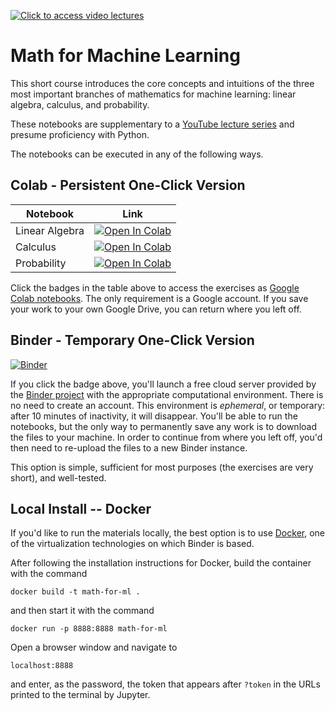 [![Click to access video lectures](https://i.imgur.com/OpDza8d.png)](https://wandb.me/m4ml-videos)

# Math for Machine Learning

This short course introduces the core concepts and intuitions
of the three most important branches of mathematics
for machine learning:
linear algebra,
calculus,
and probability.

These notebooks are supplementary to
a [YouTube lecture series](https://www.youtube.com/watch?v=uZeDTwWcnuY&list=PLD80i8An1OEGZ2tYimemzwC3xqkU0jKUg)
and presume proficiency with Python.

The notebooks can be executed in any
of the following ways.

## Colab - Persistent One-Click Version

| Notebook    | Link |
|-------------|------|
| Linear Algebra  | [![Open In Colab](https://colab.research.google.com/assets/colab-badge.svg)](http://wandb.me/m4ml-linalg-colab) |
| Calculus  | [![Open In Colab](https://colab.research.google.com/assets/colab-badge.svg)](http://wandb.me/m4ml-calc-colab) |
| Probability | [![Open In Colab](https://colab.research.google.com/assets/colab-badge.svg)](http://wandb.me/m4ml-prob-colab) |

Click the badges in the table above to access the exercises as
[Google Colab notebooks](https://research.google.com/colaboratory/).
The only requirement is a Google account.
If you save your work to your own Google Drive,
you can return where you left off.

## Binder - Temporary One-Click Version

[![Binder](https://mybinder.org/badge_logo.svg)](https://mybinder.org/v2/gh/wandb/edu/main?filepath=math-for-ml)

If you click the badge above,
you'll launch a free cloud server
provided by the
[Binder project](https://mybinder.readthedocs.io/en/latest/)
with the appropriate computational environment.
There is no need to create an account.
This environment is _ephemeral_,
or temporary:
after 10 minutes of inactivity,
it will disappear.
You'll be able to run the notebooks,
but the only way to permanently save any work
is to download the files to your machine.
In order to continue from where you left off,
you'd then need to re-upload the files to a new Binder instance.

This option is simple, sufficient for most purposes
(the exercises are very short),
and well-tested.

## Local Install -- Docker

If you'd like to run the materials locally,
the best option is to use
[Docker](https://docs.docker.com/get-docker/),
one of the virtualization technologies
on which Binder is based.

After following the installation instructions for Docker,
build the container with the command
```
docker build -t math-for-ml .
```
and then start it with the command
```
docker run -p 8888:8888 math-for-ml
```
Open a browser window and navigate to
```
localhost:8888
```
and enter, as the password, the token that appears after
`?token` in the URLs printed to the terminal by Jupyter.
